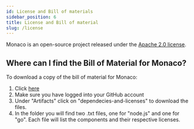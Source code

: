 ```yaml
---
id: License and Bill of materials
sidebar_position: 6
title: License and Bill of material
slug: /license
---
```


Monaco is an open-source project released under the [Apache 2.0 license](https://github.com/dynatrace/dynatrace-configuration-as-code/blob/main/LICENSE).

## Where can I find the Bill of Material for Monaco?

To download a copy of the bill of material for Monaco:
1. Click [here](https://github.com/dynatrace/dynatrace-configuration-as-code/actions/runs/1448437882)
2. Make sure you have logged into your GitHub account
3. Under "Artifacts" click on "dependecies-and-licenses" to download the files.
4. In the folder you will find two .txt files, one for "node.js" and one for "go".
Each file will list the components and their respective licenses.
